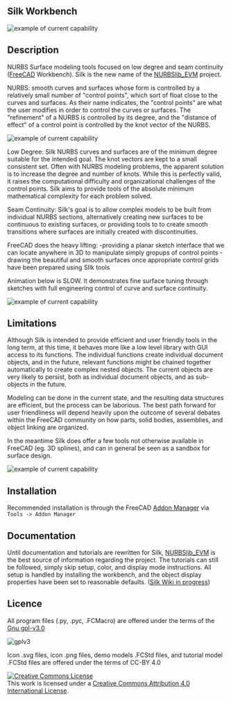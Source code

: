 ## Silk Workbench

![example of current capability](https://github.com/edwardvmills/Silk/blob/master/Resources/Demo_files/Silk_Demo_02.png?raw=true)

## Description
NURBS Surface modeling tools focused on low degree and seam continuity ([FreeCAD](https://www.freecadweb.org/) Workbench). Silk is the new name of the [NURBSlib_EVM](http://edwardvmills.github.io/NURBSlib_EVM/) project.

NURBS: smooth curves and surfaces whose form is controlled by a relatively small number of "control points", which sort of float close to the curves and surfaces. As their name indicates, the "control points" are what the user modifies in order to control the curves or surfaces. The "refinement" of a NURBS is controlled by its degree, and the "distance of effect" of a control point is controlled by the knot vector of the NURBS.

![example of current capability](https://github.com/edwardvmills/Silk/blob/master/Resources/Demo_files/Silk_Demo_03_01.png?raw=true)

Low Degree: Silk NURBS curves and surfaces are of the minimum degree suitable for the intended goal. The knot vectors are kept to a small consistent set. Often with NURBS modeling problems, the apparent solution is to increase the degree and number of knots. While this is perfectly valid, it raises the computational difficulty and organizational challenges of the control points. Silk aims to provide tools of the absolute minimum mathematical complexity for each problem solved.

Seam Continuity: Silk's goal is to allow complex models to be built from individual NURBS sections, alternatively creating new surfaces to be continuous to existing surfaces, or providing tools to to create smooth transitions where surfaces are initially created with discontinuities.

FreeCAD does the heavy lifting:
-providing a planar sketch interface that we can locate anywhere in 3D to manipulate simply gropups of control points
-drawing the beautiful and smooth surfaces once appropriate control grids have been prepared using SIlk tools

Animation below is SLOW. It demonstrates fine surface tuning through sketches with full engineering control of curve and surface continuity.

![example of current capability](https://github.com/edwardvmills/Silk/blob/master/Resources/Demo_files/Steering_Wheel_01_01.gif?raw=true)


## Limitations
Although Silk is intended to provide efficient and user friendly tools in the long term, at this time, it behaves more like a low level library with GUI access to its functions. The individual functions create individual document objects, and in the future, relevant functions might be chained together automatically to create complex nested objects. The current objects are very likely to persist, both as individual document objects, and as sub-objects in the future.

Modeling can be done in the current state, and the resulting data structures are efficient, but the process can be laborious. The best path forward for user friendliness will depend heavily upon the outcome of several debates within the FreeCAD community on how parts, solid bodies, assemblies, and object linking are organized.

In the meantime Silk does offer a few tools not otherwise available in FreeCAD (eg. 3D splines), and can in general be seen as a sandbox for surface design.

![example of current capability](https://github.com/edwardvmills/Silk/blob/master/Resources/Demo_files/Steering_Wheel_03_05.png?raw=true)

## Installation
Recommended installation is through the FreeCAD [Addon Manager](https://wiki.freecadweb.org/AddonManager) via `Tools -> Addon Manager`

## Documentation
Until documentation and tutorials are rewritten for Silk, [NURBSlib_EVM](http://edwardvmills.github.io/NURBSlib_EVM/) is the best source of information regarding the project. 
The tutorials can still be followed, simply skip setup, color, and display mode instructions. All setup is handled by installing the workbench, and the object display properties have been set to reasonable defaults. ([Silk Wiki in progress](https://github.com/edwardvmills/Silk/wiki))



## Licence
All program files (.py, .pyc, .FCMacro) are offered under the terms of the [Gnu gpl-v3.0](https://www.gnu.org/licenses/gpl-3.0.en.html)

![gplv3](https://www.gnu.org/graphics/gplv3-127x51.png)

Icon .svg files, icon .png files, demo models .FCStd files, and tutorial model .FCStd files are offered under the terms of CC-BY 4.0

<a rel="license" href="http://creativecommons.org/licenses/by/4.0/"><img alt="Creative Commons License" style="border-width:0" src="https://i.creativecommons.org/l/by/4.0/88x31.png" /></a><br />This work is licensed under a <a rel="license" href="http://creativecommons.org/licenses/by/4.0/">Creative Commons Attribution 4.0 International License</a>.
